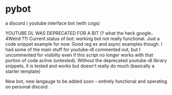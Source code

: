 # pybot
a discord / youtube interface bot (with cogs)

YOUTUBE DL WAS DEPRECATED FOR A BIT (? what the heck google.. 4Weird ??) Current status of bot: working but not really functional. Just a code snippet example for now. Good reg ex and async examples though. I had some of the main stuff for youtube-dl commented out, but I uncommented for visibilty even if this script no longer works with that portion of code active (untested). Without the deprecated youtube-dl library snippets, it is tested and works but doesn't really do much (basically a starter template)

New bot, new langauge to be added soon - entirely functional and operating on personal discord.
